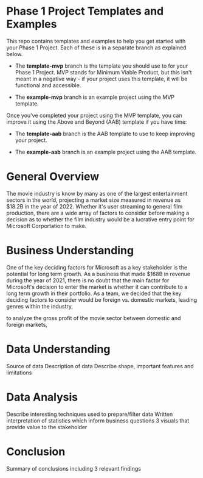 # Phase 1 Project Templates and Examples

This repo contains templates and examples to help you get started with your Phase 1 Project. Each of these is in a separate branch as explained below.

- The **template-mvp** branch is the template you should use to for your Phase 1 Project. MVP stands for Minimum Viable Product, but this isn't meant in a negative way - if your project uses this template, it will be functional and accessible.

- The **example-mvp** branch is an example project using the MVP template.

Once you've completed your project using the MVP template, you can improve it using the Above and Beyond (AAB) template if you have time:

- The **template-aab** branch is the AAB template to use to keep improving your project.

- The **example-aab** branch is an example project using the AAB template.


# General Overview
The movie industry is know by many as one of the largest entertainment sectors in the world, projecting a market size measured in revenue as $18.2B in the year of 2022. Whether it's user streaming to general film production, there are a wide array of factors to consider before making a decision as to whether the film industry would be a lucrative entry point for Microsoft Corportation to make. 


# Business Understanding
One of the key deciding factors for Microsoft as a key stakeholder is the potential for long term growth. As a business that made $168B in revenue during the year of 2021, there is no doubt that the main factor for Microsoft's decision to enter the market is whether it can contribute to a long term growth in their portfolio. As a team, we decided that the key deciding factors to consider would be foreign vs. domestic markets, leading genres within the industry, 


to analyze the gross profit of the movie sector between domestic and foreign markets, 

# Data Understanding
Source of data 
Description of data
Describe shape, important features and limitations 



# Data Analysis
Describe interesting techniques used to prepare/filter data
Written interpretation of statistics which inform business questions
3 visuals that provide value to the stakeholder 

# Conclusion
Summary of conclusions including 3 relevant findings







